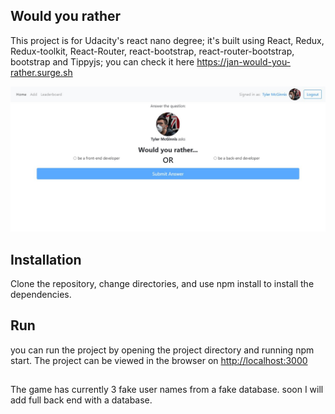 ## Would you rather
This project is for Udacity's react nano degree;
it's built using React, Redux, Redux-toolkit, React-Router, react-bootstrap, react-router-bootstrap, bootstrap and Tippyjs;
you can check it here https://jan-would-you-rather.surge.sh

![screenshot of the app](https://github.com/JanKaram2020/would-you/blob/master/2020-07-02%2009.10.28%20localhost%208470413f8411.jpg)

## Installation
Clone the repository, change directories, and use npm install to install the dependencies.

## Run
you can run the project by opening the project directory and running npm start.
The project can be viewed in the browser on [http://localhost:3000](http://localhost:3000)

##
The game has currently 3 fake user names from a fake database. soon I will add full back end with a database.
